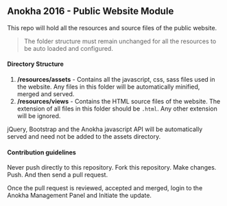 ## Anokha 2016 - Public Website Module

This repo will hold all the resources and source files of the public website.

> The folder structure must remain unchanged for all the resources to be auto loaded and configured.

#### Directory Structure

1. **/resources/assets** - Contains all the javascript, css, sass files used in the website. Any files in this folder will be automatically minified, merged and served.
2. **/resources/views** - Contains the HTML source files of the website. The extension of all files in this folder should be ```.html```. Any other extension will be ignored.

jQuery, Bootstrap and the Anokha javascript API will be automatically served and need not be added to the assets directory.

#### Contribution guidelines

Never push directly to this repository. Fork this repository. Make changes. Push. And then send a pull request.

Once the pull request is reviewed, accepted and merged, login to the Anokha Management Panel and Initiate the update.
